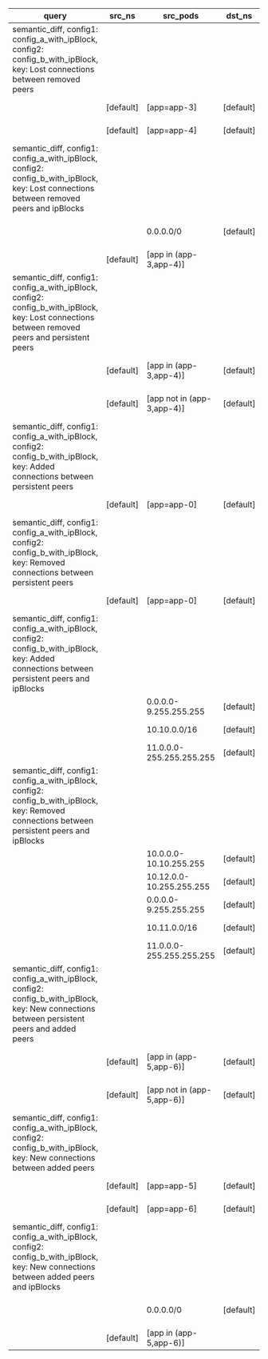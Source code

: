 |query|src_ns|src_pods|dst_ns|dst_pods|connection|
|---|---|---|---|---|---|
|semantic_diff, config1: config_a_with_ipBlock, config2: config_b_with_ipBlock, key: Lost connections between removed peers||||||
||[default]|[app=app-3]|[default]|[app=app-4]|All connections|
||[default]|[app=app-4]|[default]|[app=app-3]|All connections|
|semantic_diff, config1: config_a_with_ipBlock, config2: config_b_with_ipBlock, key: Lost connections between removed peers and ipBlocks||||||
|||0.0.0.0/0|[default]|[app in (app-3,app-4)]|All connections|
||[default]|[app in (app-3,app-4)]||0.0.0.0/0|All connections|
|semantic_diff, config1: config_a_with_ipBlock, config2: config_b_with_ipBlock, key: Lost connections between removed peers and persistent peers||||||
||[default]|[app in (app-3,app-4)]|[default]|[app in (app-0,app-2)]|All connections|
||[default]|[app not in (app-3,app-4)]|[default]|[app in (app-3,app-4)]|All connections|
|semantic_diff, config1: config_a_with_ipBlock, config2: config_b_with_ipBlock, key: Added connections between persistent peers||||||
||[default]|[app=app-0]|[default]|[app=app-1]|All connections|
|semantic_diff, config1: config_a_with_ipBlock, config2: config_b_with_ipBlock, key: Removed connections between persistent peers||||||
||[default]|[app=app-0]|[default]|[app=app-2]|All connections|
|semantic_diff, config1: config_a_with_ipBlock, config2: config_b_with_ipBlock, key: Added connections between persistent peers and ipBlocks||||||
|||0.0.0.0-9.255.255.255|[default]|[app=app-1]|All connections|
|||10.10.0.0/16|[default]|[app=app-1]|All connections|
|||11.0.0.0-255.255.255.255|[default]|[app=app-1]|All connections|
|semantic_diff, config1: config_a_with_ipBlock, config2: config_b_with_ipBlock, key: Removed connections between persistent peers and ipBlocks||||||
|||10.0.0.0-10.10.255.255|[default]|[app=app-2]|All but UDP 53|
|||10.12.0.0-10.255.255.255|[default]|[app=app-2]|All but UDP 53|
|||0.0.0.0-9.255.255.255|[default]|[app=app-2]|All connections|
|||10.11.0.0/16|[default]|[app=app-2]|All connections|
|||11.0.0.0-255.255.255.255|[default]|[app=app-2]|All connections|
|semantic_diff, config1: config_a_with_ipBlock, config2: config_b_with_ipBlock, key: New connections between persistent peers and added peers||||||
||[default]|[app in (app-5,app-6)]|[default]|[app in (app-0,app-1)]|All connections|
||[default]|[app not in (app-5,app-6)]|[default]|[app in (app-5,app-6)]|All connections|
|semantic_diff, config1: config_a_with_ipBlock, config2: config_b_with_ipBlock, key: New connections between added peers||||||
||[default]|[app=app-5]|[default]|[app=app-6]|All connections|
||[default]|[app=app-6]|[default]|[app=app-5]|All connections|
|semantic_diff, config1: config_a_with_ipBlock, config2: config_b_with_ipBlock, key: New connections between added peers and ipBlocks||||||
|||0.0.0.0/0|[default]|[app in (app-5,app-6)]|All connections|
||[default]|[app in (app-5,app-6)]||0.0.0.0/0|All connections|